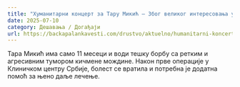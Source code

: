 ```yaml
---
title: "Хуманитарни концерт за Тару Микић – Због великог интересовања уведен нови термин"
date: 2025-07-10
category: Дешавања / Догађаји
url: https://backapalankavesti.com/drustvo/aktuelno/humanitarni-koncert-za-taru-mikic-zbog-velikog-interesovanja-uveden-novi-termin/
---
```


Тара Микић има само 11 месеци и води тешку борбу са ретким и агресивним тумором кичмене мождине. Након прве операције у Клиничком центру Србије, болест се вратила и потребна је додатна помоћ за њено даље лечење.

